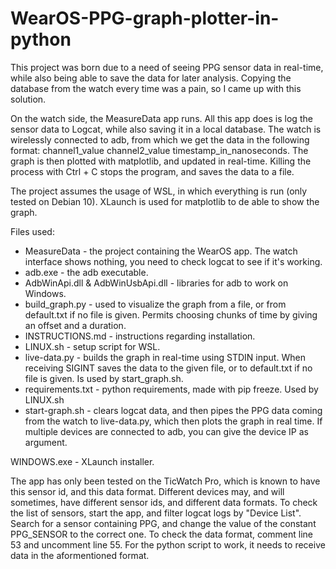 # WearOS-PPG-graph-plotter-in-python

This project was born due to a need of seeing PPG sensor data in real-time, while also being able to save the data for later analysis. Copying the database from the watch every time was a pain, so I came up with this solution.


On the watch side, the MeasureData app runs. All this app does is log the sensor data to Logcat, while also saving it in a local database. The watch is wirelessly connected to adb, from which we get the data in the following format: channel1_value channel2_value timestamp_in_nanoseconds. The graph is then plotted with matplotlib, and updated in real-time. Killing the process with Ctrl + C stops the program, and saves the data to a file.


The project assumes the usage of WSL, in which everything is run (only tested on Debian 10). XLaunch is used for matplotlib to de able to show the graph. 



Files used:
- MeasureData - the project containing the WearOS app. The watch interface shows nothing, you need to check logcat to see if it's working.
- adb.exe - the adb executable. 
- AdbWinApi.dll & AdbWinUsbApi.dll - libraries for adb to work on Windows.
- build_graph.py - used to visualize the graph from a file, or from default.txt if no file is given. Permits choosing chunks of time by giving an offset and a duration.
- INSTRUCTIONS.md - instructions regarding installation.
- LINUX.sh - setup script for WSL.
- live-data.py - builds the graph in real-time using STDIN input. When receiving SIGINT saves the data to the given file, or to default.txt if no file is given. Is used by start_graph.sh.
- requirements.txt - python requirements, made with pip freeze. Used by LINUX.sh
- start-graph.sh - clears logcat data, and then pipes the PPG data coming from the watch to live-data.py, which then plots the graph in real time. If multiple devices are connected to adb, you can give the device IP as argument.

WINDOWS.exe - XLaunch installer.



The app has only been tested on the TicWatch Pro, which is known to have this sensor id, and this data format. Different devices may, and will sometimes, have different sensor ids, and different data formats. To check the list of sensors, start the app, and filter logcat logs by "Device List". Search for a sensor containing PPG, and change the value of the constant PPG_SENSOR to the correct one. To check the data format, comment line 53 and uncomment line 55. For the python script to work, it needs to receive data in the aformentioned format.
